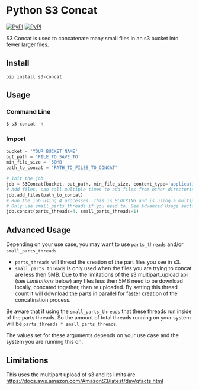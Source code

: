 # Python S3 Concat

[![PyPI](https://img.shields.io/pypi/v/s3-concat.svg)](https://pypi.python.org/pypi/s3-concat)
[![PyPI](https://img.shields.io/pypi/l/s3-concat.svg)](https://pypi.python.org/pypi/s3-concat)  


S3 Concat is used to concatenate many small files in an s3 bucket into fewer larger files.


## Install
`pip install s3-concat`


## Usage

### Command Line
`$ s3-concat -h`

### Import
```python
bucket = 'YOUR_BUCKET_NAME'
out_path = 'FILE_TO_SAVE_TO'
min_file_size = '50MB'
path_to_concat = 'PATH_TO_FILES_TO_CONCAT'

# Init the job
job = S3Concat(bucket, out_path, min_file_size, content_type='application/json')
# Add files, can call multiple times to add files from other directories
job.add_files(path_to_concat)
# Run the job using 4 processes. This is BLOCKING and is using a multiprocessing pool
# Only use small_parts_threads if you need to. See Advanced Usage section below.
job.concat(parts_threads=4, small_parts_threads=1)
```

## Advanced Usage

Depending on your use case, you may want to use `parts_threads` and/or `small_parts_threads`.  

  - `parts_threads` will thread the creation of the part files you see in s3.
  - `small_parts_threads` is only used when the files you are trying to concat are less then 5MB. Due to the limitations of the s3 multipart_upload api (see *Limitations* below) any files less then 5MB need to be download locally, concated together, then re uploaded. By setting this thread count it will download the parts in parallel for faster creation of the concatination process.

Be aware that if using the `small_parts_threads` that these threads run inside of the parts threads. So the amount of total threads running on your system will be `parts_threads * small_parts_threads`.  

The values set for these arguments depends on your use case and the system you are running this on.


## Limitations
This uses the multipart upload of s3 and its limits are https://docs.aws.amazon.com/AmazonS3/latest/dev/qfacts.html
